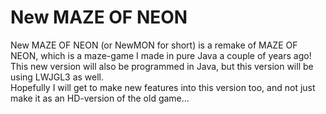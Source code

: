 # New MAZE OF NEON
New MAZE OF NEON (or NewMON for short) is a remake of MAZE OF NEON, which is a maze-game I made in pure Java a couple of years ago!
<br />
This new version will also be programmed in Java, but this version will be using LWJGL3 as well.
<br />
Hopefully I will get to make new features into this version too, and not just make it as an HD-version of the old game...
